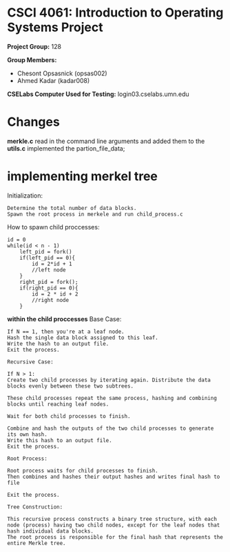 # CSCI 4061: Introduction to Operating Systems Project

**Project Group:** 128

**Group Members:**
- Chesont Opsasnick (opsas002)
- Ahmed Kadar (kadar008)

**CSELabs Computer Used for Testing:** login03.cselabs.umn.edu

# Changes
**merkle.c** read in the command line arguments and added them to the 
**utils.c** implemented the partion_file_data;

# implementing merkel tree
Initialization:

    Determine the total number of data blocks.
    Spawn the root process in merkele and run child_process.c

How to spawn child proccesses:

    id = 0
    while(id < n - 1)
        left_pid = fork()
        if(left_pid == 0){
            id = 2*id + 1
            //left node
        }
        right_pid = fork();
        if(right_pid == 0){
            id = 2 * id + 2
            //right node
        }

**within the child proccesses**
    Base Case:

    If N == 1, then you're at a leaf node.
    Hash the single data block assigned to this leaf.
    Write the hash to an output file.
    Exit the process.

    Recursive Case:

    If N > 1:
    Create two child processes by iterating again. Distribute the data blocks evenly between these two subtrees.
    
    These child processes repeat the same process, hashing and combining blocks until reaching leaf nodes.

    Wait for both child processes to finish.

    Combine and hash the outputs of the two child processes to generate its own hash.
    Write this hash to an output file.
    Exit the process.

    Root Process:

    Root process waits for child processes to finish.
    Then combines and hashes their output hashes and writes final hash to file
    
    Exit the process.
    
    Tree Construction:

    This recursive process constructs a binary tree structure, with each node (process) having two child nodes, except for the leaf nodes that hash individual data blocks.
    The root process is responsible for the final hash that represents the entire Merkle tree.
    